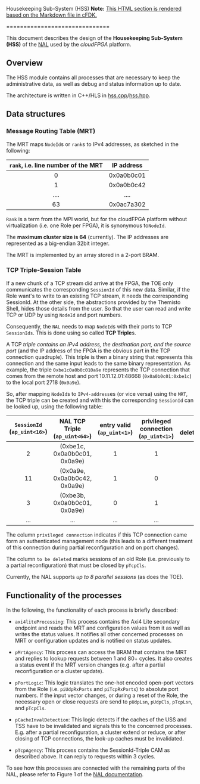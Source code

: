 Housekeeping Sub-System (HSS)
**Note:** [This HTML section is rendered based on the Markdown file in cFDK.](https://github.com/cloudFPGA/cFDK/blob/master/DOC/NAL/HSS.md)

==============================

This document describes the design of the **Housekeeping Sub-System (HSS)** of the [NAL](https://github.com/cloudFPGA/cFDK/blob/master/DOC/NAL/./NAL.md) used by the *cloudFPGA* platform.

## Overview

The HSS module contains all processes that are necessary to keep the administrative data, as well as debug and status information up to date. 

The architecture is written in C++/HLS in [hss.cpp](../../SRA/LIB/SHELL/LIB/hls/NAL/src/hss.cpp)/[hss.hpp](../../SRA/LIB/SHELL/LIB/hls/NAL/src/hss.hpp).

## Data structures

### Message Routing Table (MRT)

The MRT maps `NodeId`s or `rank`s to IPv4 addresses, as sketched in the following:

| `rank`, i.e. line number of the MRT | IP address |
|:-----------------------------------:|:----------:|
| 0                                   | 0x0a0b0c01 |
| 1                                   | 0x0a0b0c42 |
| ....                                | ....       |
| 63                                  | 0x0ac7a302 |

`Rank` is a term from the MPI world, but for the cloudFPGA platform without virtualization (i.e. one Role per FPGA), it is synonymous to`NodeId`.

The **maximum cluster size is 64** (currently). The IP addresses are represented as a big-endian 32bit integer. 

The MRT is implemented by an array stored in a 2-port BRAM. 

### TCP Triple-Session Table

If a new chunk of a TCP stream did arrive at the FPGA, the TOE only communicates the corresponding `SessionId` of this new data. Similar, if the Role want's to write to an existing TCP stream, it needs the corresponding SessionId. 
At the other side, the abstractions provided by the Themisto Shell, hides those details from the user. So that the user can read and write TCP or UDP by using `NodeId` and port numbers. 

Consequently, the `NAL` needs to map `NodeId`s with their ports to TCP `SessionIds`. This is done using so called **TCP Triple**s. 

A TCP *triple contains an IPv4 address, the destination port, and the source port* (and the IP address of the FPGA is the obvious part in the TCP connection quadruple). This triple is then a binary string that represents this connection and the same input leads to the same binary representation. As example, the triple `0xbe1c0a0b0c010a9e` represents the TCP connection that comes from the remote host and port 10.11.12.01:48668 (`0x0a0b0c01:0xbe1c`) to the local port 2718 (`0x0a9e`). 

So, after mapping `NodeId`s to `IPv4-address`es (or vice versa) using the `MRT`, the TCP triple can be created and with this the corresponding `SessionId` can be looked up, using the following table:

| `SessionId` (`ap_uint<16>`) | NAL TCP Triple (`ap_uint<64>`) | entry valid (`ap_uint<1>`) | privileged connection (`ap_uint<1>`) | to be deleted (`ap_uint<1>`) |
|:---------------------------:|:------------------------------:|:--------------------------:|:------------------------------------:|:----------------------------:|
| 2                           | (0xbe1c, 0x0a0b0c01, 0x0a9e)   | 1                          | 1                                    | 0                            |
| 11                          | (0x0a9e, 0x0a0b0c42, 0x0a9e)   | 1                          | 0                                    | 0                            |
| 3                           | (0xbe3b, 0x0a0b0c01, 0x0a9e)   | 0                          | 1                                    | 0                            |
| ...                         | ...                            | ...                        | ...                                  | ...                          |

The column `privileged connection` indicates if this TCP connection came form an authenticated management node (this leads to a different treatment of this connection during partial reconfiguration and on port changes). 

The column `to be deleted` marks sessions of an old Role (i.e. previously to a partial reconfiguration) that must be closed by `pTcpCls`. 

Currently, the NAL supports *up to 8 parallel sessions* (as does the TOE). 

## Functionality of the processes

In the following, the functionality of each process is briefly described:

- `axi4liteProcessing`: This process contains the Axi4 Lite secondary endpoint and reads the MRT and configuration values from it as well as writes the status values. It notifies all other concerned processes on MRT or configuration updates and is notified on status updates.  

- `pMrtAgency`: This process can access the BRAM that contains the MRT and replies to lookup requests between 1 and 80+ cycles. It also creates a status event if the MRT version changes (e.g. after a partial reconfiguration or a cluster update).

- `pPortLogic`: This logic translates the one-hot encoded open-port vectors from the Role (i.e. `piUdpRxPorts` and `piTcpRxPorts`) to absolute port numbers. If the input vector changes, or during a reset of the Role, the necessary open or close requests are send to `pUdpLsn`, `pUdpCls`,  `pTcpLsn`, and `pTcpCls`. 

- `pCacheInvalDetection`: This logic detects if the caches of the USS and TSS have to be invalidated and signals this to the concerned processes. E.g. after a partial reconfiguration, a cluster extend or reduce, or after closing of TCP connections, the  look-up caches must be invalidated. 

- `pTcpAgency`: This process contains the SessionId-Triple CAM as described above. It can reply to requests within 3 cycles. 

To see how this processes are connected with the remaining parts of the NAL, please refer to Figure 1 of the [NAL documentation](https://github.com/cloudFPGA/cFDK/blob/master/DOC/NAL/./NAL.md).